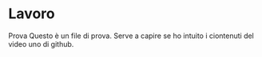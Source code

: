 # Lavoro
Prova
Questo è un file di prova.
Serve a capire se ho intuito i ciontenuti del video uno di github.
